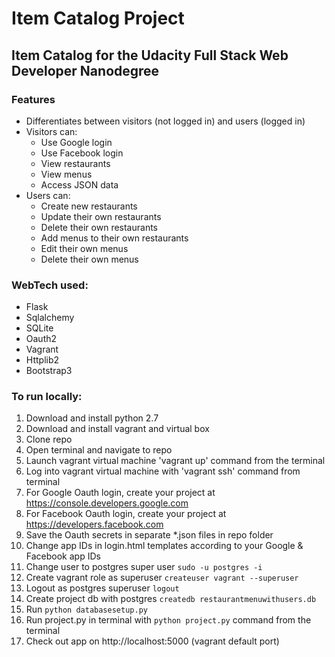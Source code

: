 # Item Catalog Project
## Item Catalog for the Udacity Full Stack Web Developer Nanodegree


### Features
* Differentiates between visitors (not logged in) and users (logged in)
* Visitors can:
  * Use Google login
  * Use Facebook login
  * View restaurants
  * View menus
  * Access JSON data
* Users can:
  * Create new restaurants
  * Update their own restaurants
  * Delete their own restaurants
  * Add menus to their own restaurants
  * Edit their own menus
  * Delete their own menus

### WebTech used:
* Flask
* Sqlalchemy
* SQLite
* Oauth2
* Vagrant
* Httplib2
* Bootstrap3

### To run locally:
1. Download and install python 2.7
2. Download and install vagrant and virtual box
3. Clone repo
4. Open terminal and navigate to repo
5. Launch vagrant virtual machine 'vagrant up' command from the terminal
6. Log into vagrant virtual machine with 'vagrant ssh' command from terminal
7. For Google Oauth login, create your project at https://console.developers.google.com
8. For Facebook Oauth login, create your project at https://developers.facebook.com
9. Save the Oauth secrets in separate *.json files in repo folder
10. Change app IDs in login.html templates according to your Google & Facebook app IDs
11. Change user to postgres super user `sudo -u postgres -i`
12. Create vagrant role as superuser `createuser vagrant --superuser`
13. Logout as postgres superuser `logout`
14. Create project db with postgres `createdb restaurantmenuwithusers.db`
15. Run `python databasesetup.py`
16. Run project.py in terminal with `python project.py` command from the terminal
17. Check out app on http://localhost:5000 (vagrant default port)
